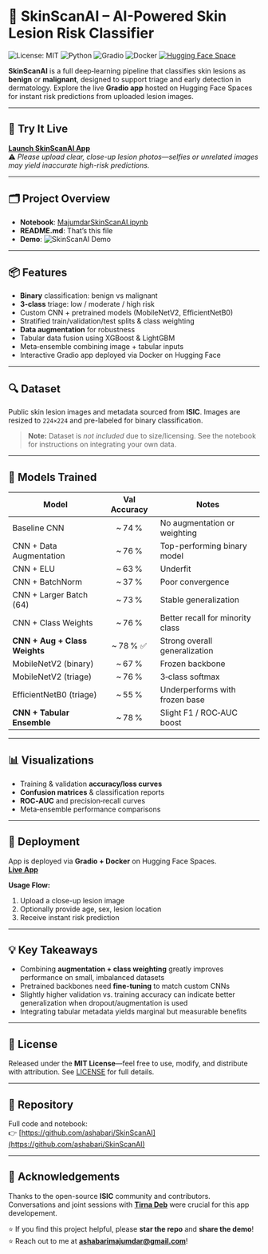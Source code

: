 # 🧠 SkinScanAI – AI-Powered Skin Lesion Risk Classifier  

![License: MIT](https://img.shields.io/badge/License-MIT-yellow.svg)
![Python](https://img.shields.io/badge/Python-3.10-blue.svg)
![Gradio](https://img.shields.io/badge/Gradio-3.5-orange.svg)
![Docker](https://img.shields.io/badge/Docker-20.10-blue.svg)
[![Hugging Face Space](https://img.shields.io/badge/🤗%20Hugging%20Face-Space-blue)](https://huggingface.co/spaces/ashabarimajumdarPhD/SkinScanAI)




**SkinScanAI** is a full deep‑learning pipeline that classifies skin lesions as **benign** or **malignant**, designed to support triage and early detection in dermatology. Explore the live **Gradio app** hosted on Hugging Face Spaces for instant risk predictions from uploaded lesion images.

---

## 🚀 Try It Live  
[**Launch SkinScanAI App**](https://huggingface.co/spaces/ashabari​majumdarPhD/SkinScanAI)  
⚠️ *Please upload clear, close-up lesion photos—selfies or unrelated images may yield inaccurate high-risk predictions.*


---

## 🗂️ Project Overview  
- **Notebook**: [MajumdarSkinScanAI.ipynb](https://github.com/ashabari/SkinScanAI/blob/main/MajumdarSkinScanAI.ipynb)  
- **README.md**: That’s this file  
- **Demo**: ![SkinScanAI Demo](SkinScanAI.gif)

---

## 📦 Features
- **Binary** classification: benign vs malignant  
- **3‑class** triage: low / moderate / high risk  
- Custom CNN + pretrained models (MobileNetV2, EfficientNetB0)  
- Stratified train/validation/test splits & class weighting  
- **Data augmentation** for robustness  
- Tabular data fusion using XGBoost & LightGBM  
- Meta‑ensemble combining image + tabular inputs  
- Interactive Gradio app deployed via Docker on Hugging Face

---

## 🔍 Dataset  
Public skin lesion images and metadata sourced from **ISIC**. Images are resized to `224×224` and pre-labeled for binary classification.

> **Note:** Dataset is *not included* due to size/licensing. See the notebook for instructions on integrating your own data.

---

## 🧪 Models Trained  

| Model                                | Val Accuracy | Notes                                     |
|-------------------------------------|:------------:|-------------------------------------------|
| Baseline CNN                        | ~ 74 %       | No augmentation or weighting              |
| CNN + Data Augmentation             | ~ 76 %       | Top-performing binary model               |
| CNN + ELU                           | ~ 63 %       | Underfit                                  |
| CNN + BatchNorm                     | ~ 37 %       | Poor convergence                          |
| CNN + Larger Batch (64)             | ~ 73 %       | Stable generalization                     |
| CNN + Class Weights                 | ~ 76 %       | Better recall for minority class          |
| **CNN + Aug + Class Weights**       | ~ 78 % ✅    | Strong overall generalization             |
| MobileNetV2 (binary)                | ~ 67 %       | Frozen backbone                           |
| MobileNetV2 (triage)                | ~ 76 %       | 3‑class softmax                           |
| EfficientNetB0 (triage)             | ~ 55 %       | Underperforms with frozen base            |
| **CNN + Tabular Ensemble**          | ~ 78 %       | Slight F1 / ROC‑AUC boost                 |

---

## 📊 Visualizations  
- Training & validation **accuracy/loss curves**  
- **Confusion matrices** & classification reports  
- **ROC‑AUC** and precision‑recall curves  
- Meta‑ensemble performance comparisons

---

## 🤖 Deployment  
App is deployed via **Gradio + Docker** on Hugging Face Spaces.  
[**Live App**](https://huggingface.co/spaces/ashabari​majumdarPhD/SkinScanAI)

**Usage Flow:**
1. Upload a close-up lesion image  
2. Optionally provide age, sex, lesion location  
3. Receive instant risk prediction  

---

## 💡 Key Takeaways
- Combining **augmentation + class weighting** greatly improves performance on small, imbalanced datasets  
- Pretrained backbones need **fine-tuning** to match custom CNNs  
- Slightly higher validation vs. training accuracy can indicate better generalization when dropout/augmentation is used  
- Integrating tabular metadata yields marginal but measurable benefits

---

## 📜 License  
Released under the **MIT License**—feel free to use, modify, and distribute with attribution. See [LICENSE](./LICENSE) for full details.

---

## 📁 Repository  
Full code and notebook:  
👉 [https://github.com/ashabari/SkinScanAI](https://github.com/ashabari/SkinScanAI)

---

## 🙌 Acknowledgements  
Thanks to the open-source **ISIC** community and contributors.  
Conversations and joint sessions with [**Tirna Deb**](https://github.com/drtirnadeb) were crucial for this app developement.

⭐️ If you find this project helpful, please **star the repo** and **share the demo**!
⭐️ Reach out to me at **ashabarimajumdar@gmail.com**!


